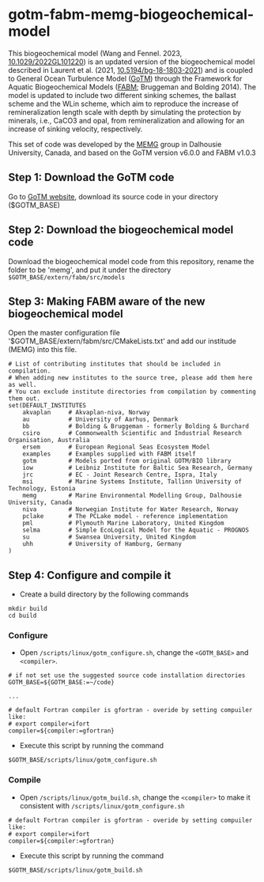 # gotm-fabm-memg-biogeochemical-model

This biogeochemical model (Wang and Fennel. 2023, [10.1029/2022GL101220](https://agupubs.onlinelibrary.wiley.com/doi/full/10.1029/2022GL101220)) is an updated version of the biogeochemical model described in Laurent et al. (2021, [10.5194/bg-18-1803-2021](https://bg.copernicus.org/articles/18/1803/2021/))
and is coupled to General Ocean Turbulence Model ([GoTM](https://gotm.net/portfolio/software/)) through the Framework
for Aquatic Biogeochemical Models ([FABM](https://github.com/fabm-model/fabm/wiki/Developing-a-new-biogeochemical-model); Bruggeman and Bolding 2014). 
The model is updated to include two different sinking schemes, the ballast scheme and the WLin scheme, which aim to
reproduce the increase of remineralization length scale with depth by simulating the protection by minerals,
i.e., CaCO3 and opal, from remineralization and allowing for an increase of sinking velocity, respectively.

This set of code was developed by the [MEMG](https://memg.ocean.dal.ca/) group in Dalhousie University, Canada, and based on the GoTM version v6.0.0 and FABM v1.0.3

## Step 1: Download the GoTM code
Go to [GoTM website](https://gotm.net/portfolio/software/), download its source code in your directory ($GOTM_BASE)

## Step 2: Download the biogeochemical model code
Download the biogeochemical model code from this repository, rename the folder to be 'memg', and put it under the directory `$GOTM_BASE/extern/fabm/src/models` 

## Step 3: Making FABM aware of the new biogeochemical model
Open the master configuration file '$GOTM_BASE/extern/fabm/src/CMakeLists.txt' and add our institude (MEMG) into this file. 
```
# List of contributing institutes that should be included in compilation.
# When adding new institutes to the source tree, please add them here as well.
# You can exclude institute directories from compilation by commenting them out.
set(DEFAULT_INSTITUTES
    akvaplan     # Akvaplan-niva, Norway
    au           # University of Aarhus, Denmark
    bb           # Bolding & Bruggeman - formerly Bolding & Burchard
    csiro        # Commonwealth Scientific and Industrial Research Organisation, Australia
    ersem        # European Regional Seas Ecosystem Model
    examples     # Examples supplied with FABM itself
    gotm         # Models ported from original GOTM/BIO library
    iow          # Leibniz Institute for Baltic Sea Research, Germany
    jrc          # EC - Joint Research Centre, Ispra, Italy
    msi          # Marine Systems Institute, Tallinn University of Technology, Estonia
    memg         # Marine Environmental Modelling Group, Dalhousie University, Canada
    niva         # Norwegian Institute for Water Research, Norway
    pclake       # The PCLake model - reference implementation
    pml          # Plymouth Marine Laboratory, United Kingdom
    selma        # Simple EcoLogical Model for the Aquatic - PROGNOS
    su           # Swansea University, United Kingdom
    uhh          # University of Hamburg, Germany
)
```

## Step 4: Configure and compile it
- Create a build directory by the following commands
```
mkdir build
cd build
```

### Configure
- Open `/scripts/linux/gotm_configure.sh`, change the `<GOTM_BASE>` and `<compiler>`.  
```
# if not set use the suggested source code installation directories
GOTM_BASE=${GOTM_BASE:=~/code}

...

# default Fortran compiler is gfortran - overide by setting compuiler like:
# export compiler=ifort
compiler=${compiler:=gfortran}
```

- Execute this script by running the command
```
$GOTM_BASE/scripts/linux/gotm_configure.sh 
```

### Compile
- Open `/scripts/linux/gotm_build.sh`, change the `<compiler>` to make it consistent with `/scripts/linux/gotm_configure.sh`
```
# default Fortran compiler is gfortran - overide by setting compuiler like:
# export compiler=ifort
compiler=${compiler:=gfortran}
```

- Execute this script by running the command
```
$GOTM_BASE/scripts/linux/gotm_build.sh 
```
